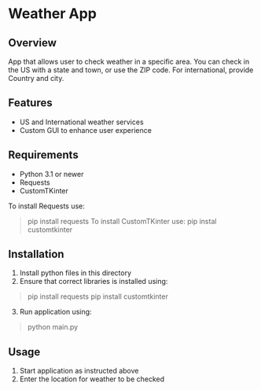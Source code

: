 # Weather App 

## Overview
App that allows user to check weather in a specific area. You can check in the US with a state and town, or use the ZIP code. For international, provide Country and city.

## Features
- US and International weather services
- Custom GUI to enhance user experience

## Requirements
- Python 3.1 or newer
- Requests
- CustomTKinter

To install Requests use:
> pip install requests
To install CustomTKinter use:
> pip instal customtkinter

## Installation
1. Install python files in this directory
2. Ensure that correct libraries is installed using:
> pip install requests
> pip install customtkinter
3. Run application using:
> python main.py

## Usage
1. Start application as instructed above
2. Enter the location for weather to be checked

